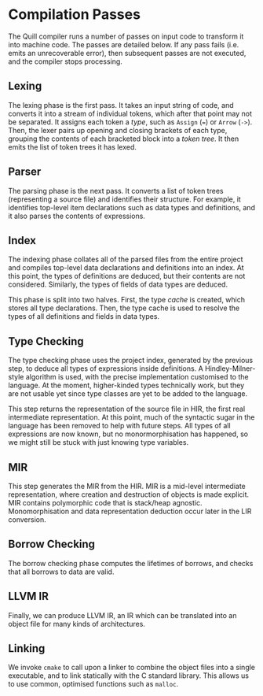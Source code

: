 # Compilation Passes

The Quill compiler runs a number of passes on input code to transform it into machine code. The passes are detailed below. If any pass fails (i.e. emits an unrecoverable error), then subsequent passes are not executed, and the compiler stops processing.

## Lexing

The lexing phase is the first pass. It takes an input string of code, and converts it into a stream of individual tokens, which after that point may not be separated. It assigns each token a _type_, such as `Assign` (`=`) or `Arrow` (`->`). Then, the lexer pairs up opening and closing brackets of each type, grouping the contents of each bracketed block into a _token tree_. It then emits the list of token trees it has lexed.

## Parser

The parsing phase is the next pass. It converts a list of token trees (representing a source file) and identifies their structure. For example, it identifies top-level item declarations such as data types and definitions, and it also parses the contents of expressions.

## Index

The indexing phase collates all of the parsed files from the entire project and compiles top-level data declarations and definitions into an index. At this point, the types of definitions are deduced, but their contents are not considered. Similarly, the types of fields of data types are deduced.

This phase is split into two halves. First, the type _cache_ is created, which stores all type declarations. Then, the type cache is used to resolve the types of all definitions and fields in data types.

## Type Checking

The type checking phase uses the project index, generated by the previous step, to deduce all types of expressions inside definitions. A Hindley-Milner-style algorithm is used, with the precise implementation customised to the language. At the moment, higher-kinded types technically work, but they are not usable yet since type classes are yet to be added to the language.

This step returns the representation of the source file in HIR, the first real intermediate representation. At this point, much of the syntactic sugar in the language has been removed to help with future steps. All types of all expressions are now known, but no monormorphisation has happened, so we might still be stuck with just knowing type variables.

## MIR

This step generates the MIR from the HIR. MIR is a mid-level intermediate representation, where creation and destruction of objects is made explicit. MIR contains polymorphic code that is stack/heap agnostic. Monomorphisation and data representation deduction occur later in the LIR conversion.

## Borrow Checking

The borrow checking phase computes the lifetimes of borrows, and checks that all borrows to data are valid.

## LLVM IR

Finally, we can produce LLVM IR, an IR which can be translated into an object file for many kinds of architectures.

## Linking

We invoke `cmake` to call upon a linker to combine the object files into a single executable, and to link statically with the C standard library. This allows us to use common, optimised functions such as `malloc`.
